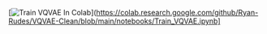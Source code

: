[![Train VQVAE In Colab](https://colab.research.google.com/assets/colab-badge.svg)](https://colab.research.google.com/github/Ryan-Rudes/VQVAE-Clean/blob/main/notebooks/Train_VQVAE.ipynb]
